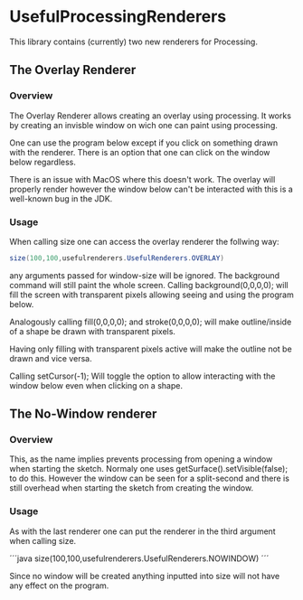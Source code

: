 # UsefulProcessingRenderers

This library contains (currently) two new renderers for Processing.

## The Overlay Renderer
### Overview
The Overlay Renderer allows creating an overlay using processing. It works by creating an invisble window on wich one can paint using processing.

One can use the program below except if you click on something drawn with the renderer. There is an option that one can click on the window below regardless.

There is an issue with MacOS where this doesn't work. The overlay will properly render however the window below can't be interacted with this is a well-known bug in the JDK.

### Usage
When calling size one can access the overlay renderer the follwing way:

```java
size(100,100,usefulrenderers.UsefulRenderers.OVERLAY)
```

any arguments passed for window-size will be ignored.
The background command will still paint the whole screen. Calling background(0,0,0,0); will fill the screen with transparent pixels allowing seeing and using the program below. 

Analogously calling fill(0,0,0,0); and stroke(0,0,0,0); will make outline/inside of a shape be drawn with transparent pixels.

Having only filling with transparent pixels active will make the outline not be drawn and vice versa.

Calling setCursor(-1); Will toggle the option to allow interacting with the window below even when clicking on a shape.
## The No-Window renderer
### Overview
This, as the name implies prevents processing from opening a window when starting the sketch. Normaly one uses getSurface().setVisible(false); to do this. However the window can be seen for a split-second and there is still overhead when starting the sketch from creating the window.
### Usage
As with the last renderer one can put the renderer in the third argument when calling size.

´´´java
size(100,100,usefulrenderers.UsefulRenderers.NOWINDOW)
´´´

Since no window will be created anything inputted into size will not have any effect on the program.
